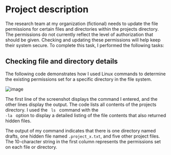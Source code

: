 # Project description
The research team at my organization (fictional) needs to update the file permissions for certain files and
directories within the projects directory. The permissions do not currently reflect the level of
authorization that should be given. Checking and updating these permissions will help keep
their system secure. To complete this task, I performed the following tasks:

## Checking file and directory details
The following code demonstrates how I used Linux commands to determine the existing
permissions set for a specific directory in the file system.

![image](https://github.com/mikeal-12/File-Permissions-in-Linux/assets/72464155/ea46eea0-32e7-44f5-a58e-7a861256a421)

The first line of the screenshot displays the command I entered, and the other lines display the
output. The code lists all contents of the projects directory. I used the <code> ls </code> command with the
<code> -la </code> option to display a detailed listing of the file contents that also returned hidden files.

The output of my command indicates that there is one directory named drafts, one hidden file
named <code>.project_x.txt</code>, and five other project files. The 10-character string in the first
column represents the permissions set on each file or directory.
